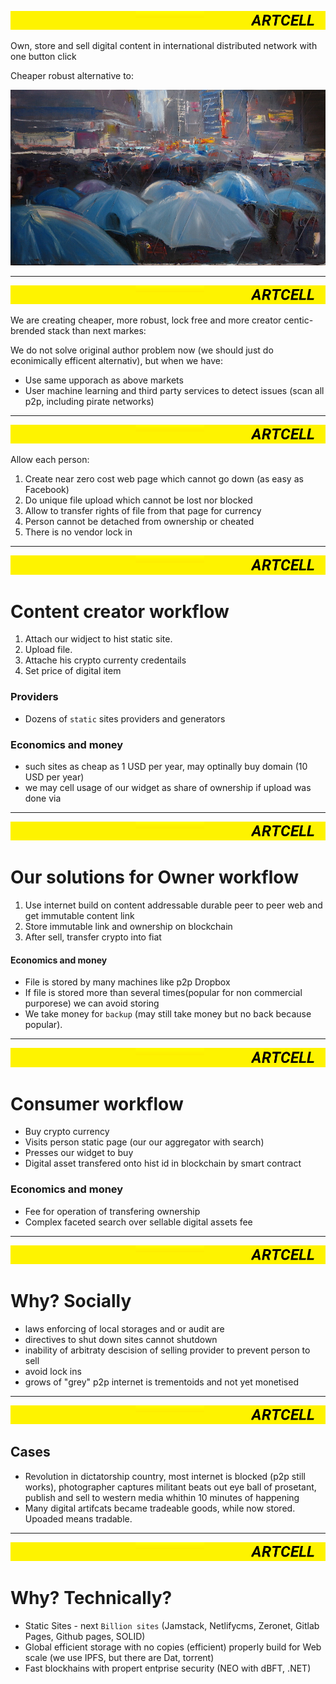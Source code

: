 
![header](header.png)


Own, store and sell digital content in international distributed network with one button click

Cheaper robust alternative to: 


![art](research/content/2.jpg)

---
![header](header.png)


We are creating cheaper, more robust, lock free and more creator centic-brended stack than next markes:



We do not solve original author problem now (we should just do econimically efficent alternativ), but when we have:

- Use same upporach as above markets
- User machine learning and third party services to detect issues (scan all p2p, including pirate networks)


---
![header](header.png)

Allow each person:

1. Create near zero cost web page which cannot go down (as easy as Facebook)
2. Do unique file upload which cannot be lost nor blocked
3. Allow to transfer rights of file from that page for currency
4. Person cannot be detached from ownership or cheated
5. There is no vendor lock in


---
![header](header.png)

# Content creator workflow

1. Attach our widject to hist static site.
2. Upload file.
3. Attache his crypto currenty credentails
4. Set price of digital item

### Providers
- Dozens of `static` sites providers and generators

### Economics and money
- such sites as cheap as 1 USD per year, may optinally buy domain (10 USD per year)
- we may cell usage of our widget as share of ownership if upload was done via

---
![header](header.png)

# Our solutions for Owner workflow

1. Use internet build on content addressable durable peer to peer web and get immutable content link 
2. Store immutable link and ownership on blockchain
3. After sell, transfer crypto into fiat

#### Economics and money
- File is stored by many machines like p2p Dropbox
- If file is stored more than several times(popular for non commercial purporese) we can avoid storing
- We take money for `backup` (may still take money but no back because popular).

---
![header](header.png)
# Consumer workflow
- Buy crypto currency
- Visits person static page (our our aggregator with search)
- Presses our widget to buy
- Digital asset transfered onto hist id in blockchain by smart contract

### Economics and money
- Fee for operation of transfering ownership
- Complex faceted search over sellable digital assets fee

---
![header](header.png)

# Why? Socially

- laws enforcing of local storages and or audit are 
- directives to shut down sites cannot shutdown
- inability of arbitraty descision of selling provider to prevent person to sell
- avoid lock ins
- grows of "grey" p2p internet is trementoids and not yet monetised  


---
![header](header.png)


## Cases
- Revolution in dictatorship country, most internet is blocked (p2p still works), photographer captures militant beats out eye ball of prosetant, publish and sell to western media whithin 10 minutes of happening
- Many digital artifcats became tradeable goods, while now stored. Upoaded means tradable. 

---
![header](header.png)
# Why? Technically?

- Static Sites - next `Billion sites` (Jamstack, Netlifycms, Zeronet, Gitlab Pages, Github pages, SOLID)
- Global efficient storage with no copies (efficient) properly build for Web scale (we use IPFS, but there are Dat, torrent)
- Fast blockhains with propert entprise security (NEO with dBFT, .NET)

